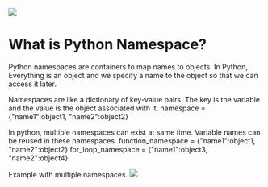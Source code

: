 ![](https://github.com/JeffreybVilla/100DaysOfPython/blob/main/images/python-variable-scope-resolution-legb.png)

# What is Python Namespace?
Python namespaces are containers to map names to objects.
In Python, Everything is an object and we specify a name to the object so that we can access it later.

Namespaces are like a dictionary of key-value pairs. The key is the variable and the value is the object associated with it. 
namespace = {"name1":object1, "name2":object2}

In python, multiple namespaces can exist at same time. 
Variable names can be reused in these namespaces.
function_namespace = {"name1":object1, "name2":object2}
for_loop_namespace = {"name1":object3, "name2":object4}

Example with multiple namespaces.
![](https://github.com/JeffreybVilla/100DaysOfPython/blob/main/images/python-namespace-example.png)
